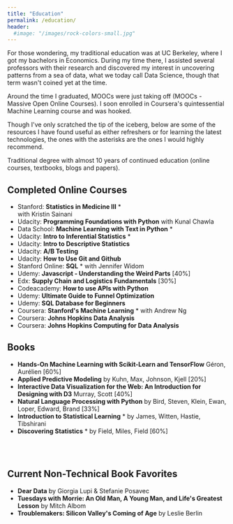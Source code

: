 ```yaml
---
title: "Education"
permalink: /education/
header:
  #image: "/images/rock-colors-small.jpg"
---
```

For those wondering, my traditional education was at UC Berkeley, where I got my bachelors in Economics. During my time there, I assisted several professors with their research and discovered my interest in uncovering patterns from a sea of data, what we today call Data Science, though that term wasn't coined yet at the time. 

Around the time I graduated, MOOCs were just taking off (MOOCs - Massive Open Online Courses). I soon enrolled in Coursera's  quintessential Machine Learning course and was hooked. 

Though I've only scratched the tip of the iceberg, below are some of the resources I have found useful as either refreshers or for learning the latest technologies, the ones with the asterisks are the ones I would highly recommend.  




Traditional degree with almost 10 years of continued education (online courses, textbooks, blogs and papers).





## Completed Online Courses
- Stanford: **Statistics in Medicine III** * <br />
  with Kristin Sainani
- Udacity: **Programming Foundations with Python**
  with Kunal Chawla
- Data School: **Machine Learning with Text in Python** *
- Udacity: **Intro to Inferential Statistics** *
- Udacity: **Intro to Descriptive Statistics** 
- Udacity: **A/B Testing**
- Udacity: **How to Use Git and Github** 
- Stanford Online: **SQL** *
  with Jennifer Widom
- Udemy: **Javascript - Understanding the Weird Parts**  [40%]
- Edx: **Supply Chain and Logistics Fundamentals**  [30%]
- Codeacademy: **How to use APIs with Python** 
- Udemy: **Ultimate Guide to Funnel Optimization** 
- Udemy: **SQL Database for Beginners** 
- Coursera: **Stanford's Machine Learning** *
  with Andrew Ng
- Coursera: **Johns Hopkins Data Analysis** 
- Coursera: **Johns Hopkins Computing for Data Analysis** 

## Books
- **Hands-On Machine Learning with Scikit-Learn and TensorFlow** Géron, Aurélien [60%]
- **Applied Predictive Modeling** by Kuhn, Max, Johnson, Kjell [20%]
- **Interactive Data Visualization for the Web: An Introduction for Designing with D3** Murray, Scott [40%]
- **Natural Language Processing with Python** by Bird, Steven, Klein, Ewan, Loper, Edward, Brand  [33%]
- **Introduction to Statistical Learning** * by James, Witten, Hastie, Tibshirani
- **Discovering Statistics** * by Field, Miles, Field [60%]

<br /><br />

## Current Non-Technical Book Favorites
- **Dear Data** by Giorgia Lupi & Stefanie Posavec
- **Tuesdays with Morrie: An Old Man, A Young Man, and Life's Greatest Lesson** by Mitch Albom
- **Troublemakers: Silicon Valley's Coming of Age** by Leslie Berlin

